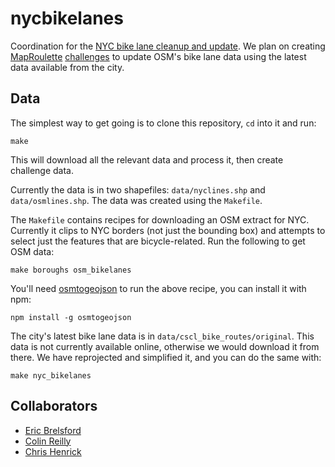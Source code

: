 nycbikelanes
============

Coordination for the [NYC bike lane cleanup and
update](wiki.openstreetmap.org/wiki/New_York,_New_York/Bike_Lanes_and_Roads_Cleanup).
We plan on creating [MapRoulette](http://maproulette.org/)
[challenges](https://gist.github.com/mvexel/b5ad1cb0c91ac245ea3f) to update
OSM's bike lane data using the latest data available from the city.


Data
----

The simplest way to get going is to clone this repository, `cd` into it and run:

    make

This will download all the relevant data and process it, then create challenge
data.

Currently the data is in two shapefiles: `data/nyclines.shp` and
`data/osmlines.shp`. The data was created using the `Makefile`.

The `Makefile` contains recipes for downloading an OSM extract for NYC.
Currently it clips to NYC borders (not just the bounding box) and attempts to
select just the features that are bicycle-related. Run the following to get OSM
data:

    make boroughs osm_bikelanes

You'll need [osmtogeojson](https://github.com/tyrasd/osmtogeojson) to run the 
above recipe, you can install it with npm:

    npm install -g osmtogeojson

The city's latest bike lane data is in `data/cscl_bike_routes/original`. This
data is not currently available online, otherwise we would download it from
there. We have reprojected and simplified it, and you can do the same with:

    make nyc_bikelanes


Collaborators
-------------

* [Eric Brelsford](https://github.com/ebrelsford)
* [Colin Reilly](https://github.com/colinreilly)
* [Chris Henrick](https://github.com/clhenrick)
